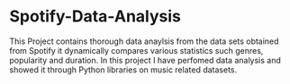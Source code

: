 # Spotify-Data-Analysis

This Project contains thorough data anaylsis from the data sets obtained from Spotify it dynamically compares various statistics such genres, popularity and duration. In this project I have perfomed data analysis and showed it through Python libraries on music related datasets.
